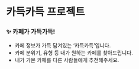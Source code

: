 # 카득카득 프로젝트
### ✨ 카페가 가득가득!

- 카페 정보가 가득 담겨있는 ‘카득카득’입니다.
- 카페 분위기, 유형 등 내가 원하는 카페를 찾아드립니다.
- 내가 가본 카페를 다른 사람들에게 추천해주세요.
